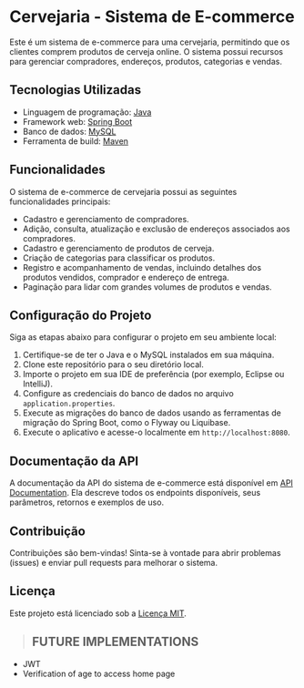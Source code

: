 # Cervejaria - Sistema de E-commerce

Este é um sistema de e-commerce para uma cervejaria, permitindo que os clientes comprem produtos de cerveja online. O sistema possui recursos para gerenciar compradores, endereços, produtos, categorias e vendas.

## Tecnologias Utilizadas

- Linguagem de programação: [Java](https://www.java.com/)
- Framework web: [Spring Boot](https://spring.io/projects/spring-boot)
- Banco de dados: [MySQL](https://www.mysql.com/)
- Ferramenta de build: [Maven](https://maven.apache.org/)

## Funcionalidades

O sistema de e-commerce de cervejaria possui as seguintes funcionalidades principais:

- Cadastro e gerenciamento de compradores.
- Adição, consulta, atualização e exclusão de endereços associados aos compradores.
- Cadastro e gerenciamento de produtos de cerveja.
- Criação de categorias para classificar os produtos.
- Registro e acompanhamento de vendas, incluindo detalhes dos produtos vendidos, comprador e endereço de entrega.
- Paginação para lidar com grandes volumes de produtos e vendas.

## Configuração do Projeto

Siga as etapas abaixo para configurar o projeto em seu ambiente local:

1. Certifique-se de ter o Java e o MySQL instalados em sua máquina.
2. Clone este repositório para o seu diretório local.
3. Importe o projeto em sua IDE de preferência (por exemplo, Eclipse ou IntelliJ).
4. Configure as credenciais do banco de dados no arquivo `application.properties`.
5. Execute as migrações do banco de dados usando as ferramentas de migração do Spring Boot, como o Flyway ou Liquibase.
6. Execute o aplicativo e acesse-o localmente em `http://localhost:8080`.

## Documentação da API

A documentação da API do sistema de e-commerce está disponível em [API Documentation](api-documentation.md). Ela descreve todos os endpoints disponíveis, seus parâmetros, retornos e exemplos de uso.

## Contribuição

Contribuições são bem-vindas! Sinta-se à vontade para abrir problemas (issues) e enviar pull requests para melhorar o sistema.

## Licença

Este projeto está licenciado sob a [Licença MIT](LICENSE).


>## FUTURE IMPLEMENTATIONS
 - JWT
 - Verification of age to access home page
